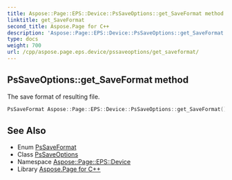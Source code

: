 ```yaml
---
title: Aspose::Page::EPS::Device::PsSaveOptions::get_SaveFormat method
linktitle: get_SaveFormat
second_title: Aspose.Page for C++
description: 'Aspose::Page::EPS::Device::PsSaveOptions::get_SaveFormat method. The save format of resulting file in C++.'
type: docs
weight: 700
url: /cpp/aspose.page.eps.device/pssaveoptions/get_saveformat/
---
```

## PsSaveOptions::get_SaveFormat method


The save format of resulting file.

```cpp
PsSaveFormat Aspose::Page::EPS::Device::PsSaveOptions::get_SaveFormat() const
```

## See Also

* Enum [PsSaveFormat](../../pssaveformat/)
* Class [PsSaveOptions](../)
* Namespace [Aspose::Page::EPS::Device](../../)
* Library [Aspose.Page for C++](../../../)
